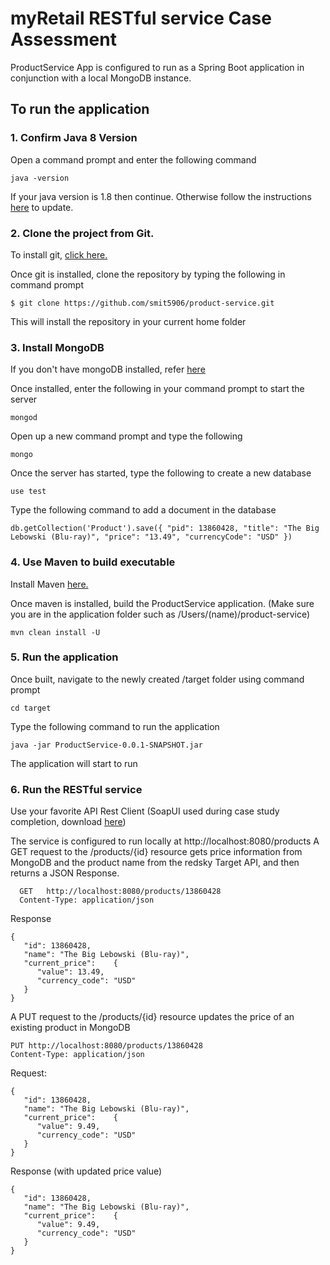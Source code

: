 # myRetail RESTful service Case Assessment

ProductService App is configured to run as a Spring Boot application in conjunction with a local MongoDB instance.

## To run the application

### 1. Confirm Java 8 Version
Open a command prompt and enter the following command
```
java -version
```
If your java version is 1.8 then continue. Otherwise follow the instructions [here](https://java.com/en/download/win10.jsp) to update.

### 2. Clone the project from Git.
To install git, [click here.](https://git-scm.com/downloads)

Once git is installed, clone the repository by typing the following in command prompt
```
$ git clone https://github.com/smit5906/product-service.git
```
This will install the repository in your current home folder

### 3. Install MongoDB
If you don't have mongoDB installed, refer [here](https://docs.mongodb.com/manual/tutorial/install-mongodb-on-windows/)

Once installed, enter the following in your command prompt to start the server
```
mongod
```

Open up a new command prompt and type the following
```
mongo
```
Once the server has started, type the following to create a new database
```
use test
```
Type the following command to add a document in the database
```
db.getCollection('Product').save({ "pid": 13860428, "title": "The Big Lebowski (Blu-ray)", "price": "13.49", "currencyCode": "USD" })
```
### 4. Use Maven to build executable
Install Maven [here.](https://maven.apache.org/download.cgi)

Once maven is installed, build the ProductService application. (Make sure you are in the application folder such as /Users/(name)/product-service)
```
mvn clean install -U
```
### 5. Run the application
Once built, navigate to the newly created /target folder using command prompt
```
cd target
```
Type the following command to run the application
```
java -jar ProductService-0.0.1-SNAPSHOT.jar
```
The application will start to run

### 6. Run the RESTful service
Use your favorite API Rest Client (SoapUI used during case study completion, download [here](https://www.soapui.org/downloads/latest-release.html))

The service is configured to run locally at http://localhost:8080/products
A GET request to the /products/{id} resource gets price information from MongoDB and the product name from the redsky Target API, and then returns a JSON Response.
```
  GET   http://localhost:8080/products/13860428
  Content-Type: application/json
```
Response
```
{
   "id": 13860428,
   "name": "The Big Lebowski (Blu-ray)",
   "current_price":    {
      "value": 13.49,
      "currency_code": "USD"
   }
}
```
A PUT request to the /products/{id} resource updates the price of an existing product in MongoDB
```
PUT http://localhost:8080/products/13860428
Content-Type: application/json
```
Request:
```
{
   "id": 13860428,
   "name": "The Big Lebowski (Blu-ray)",
   "current_price":    {
      "value": 9.49,
      "currency_code": "USD"
   }
}
```
Response (with updated price value)
```
{
   "id": 13860428,
   "name": "The Big Lebowski (Blu-ray)",
   "current_price":    {
      "value": 9.49,
      "currency_code": "USD"
   }
}
```
